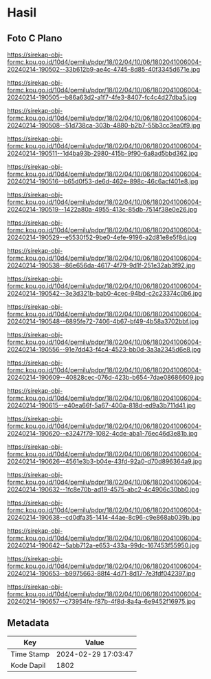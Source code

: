 # Hasil

## Foto C Plano

https://sirekap-obj-formc.kpu.go.id/10d4/pemilu/pdpr/18/02/04/10/06/1802041006004-20240214-190502--33b612b9-ae4c-4745-8d85-40f3345d671e.jpg

https://sirekap-obj-formc.kpu.go.id/10d4/pemilu/pdpr/18/02/04/10/06/1802041006004-20240214-190505--b86a63d2-a1f7-4fe3-8407-fc4c4d27dba5.jpg

https://sirekap-obj-formc.kpu.go.id/10d4/pemilu/pdpr/18/02/04/10/06/1802041006004-20240214-190508--51d738ca-303b-4880-b2b7-55b3cc3ea0f9.jpg

https://sirekap-obj-formc.kpu.go.id/10d4/pemilu/pdpr/18/02/04/10/06/1802041006004-20240214-190511--1d4ba93b-2980-415b-9f90-6a8ad5bbd362.jpg

https://sirekap-obj-formc.kpu.go.id/10d4/pemilu/pdpr/18/02/04/10/06/1802041006004-20240214-190516--b65d0f53-de6d-462e-898c-46c6acf401e8.jpg

https://sirekap-obj-formc.kpu.go.id/10d4/pemilu/pdpr/18/02/04/10/06/1802041006004-20240214-190519--1422a80a-4955-413c-85db-7514f38e0e26.jpg

https://sirekap-obj-formc.kpu.go.id/10d4/pemilu/pdpr/18/02/04/10/06/1802041006004-20240214-190529--e5530f52-9be0-4efe-9196-a2d81e8e5f8d.jpg

https://sirekap-obj-formc.kpu.go.id/10d4/pemilu/pdpr/18/02/04/10/06/1802041006004-20240214-190538--86e656da-4617-4f79-9d1f-251e32ab3f92.jpg

https://sirekap-obj-formc.kpu.go.id/10d4/pemilu/pdpr/18/02/04/10/06/1802041006004-20240214-190542--3e3d321b-bab0-4cec-94bd-c2c23374c0b6.jpg

https://sirekap-obj-formc.kpu.go.id/10d4/pemilu/pdpr/18/02/04/10/06/1802041006004-20240214-190548--6895fe72-7406-4b67-bf49-4b58a3702bbf.jpg

https://sirekap-obj-formc.kpu.go.id/10d4/pemilu/pdpr/18/02/04/10/06/1802041006004-20240214-190556--91e7dd43-f4c4-4523-bb0d-3a3a2345d6e8.jpg

https://sirekap-obj-formc.kpu.go.id/10d4/pemilu/pdpr/18/02/04/10/06/1802041006004-20240214-190609--40828cec-076d-423b-b654-7dae08686609.jpg

https://sirekap-obj-formc.kpu.go.id/10d4/pemilu/pdpr/18/02/04/10/06/1802041006004-20240214-190615--e40ea66f-5a67-400a-818d-ed9a3b711d41.jpg

https://sirekap-obj-formc.kpu.go.id/10d4/pemilu/pdpr/18/02/04/10/06/1802041006004-20240214-190620--e3247f79-1082-4cde-aba1-76ec46d3e81b.jpg

https://sirekap-obj-formc.kpu.go.id/10d4/pemilu/pdpr/18/02/04/10/06/1802041006004-20240214-190626--4561e3b3-b04e-43fd-92a0-d70d896364a9.jpg

https://sirekap-obj-formc.kpu.go.id/10d4/pemilu/pdpr/18/02/04/10/06/1802041006004-20240214-190632--1fc8e70b-ad19-4575-abc2-4c4906c30bb0.jpg

https://sirekap-obj-formc.kpu.go.id/10d4/pemilu/pdpr/18/02/04/10/06/1802041006004-20240214-190638--cd0dfa35-1414-44ae-8c96-c9e868ab039b.jpg

https://sirekap-obj-formc.kpu.go.id/10d4/pemilu/pdpr/18/02/04/10/06/1802041006004-20240214-190642--5abb712a-e653-433a-99dc-167453f55950.jpg

https://sirekap-obj-formc.kpu.go.id/10d4/pemilu/pdpr/18/02/04/10/06/1802041006004-20240214-190653--b9975663-88f4-4d71-8d17-7e3fdf042397.jpg

https://sirekap-obj-formc.kpu.go.id/10d4/pemilu/pdpr/18/02/04/10/06/1802041006004-20240214-190657--c73954fe-f87b-4f8d-8a4a-6e9452f16975.jpg


## Metadata

| Key        | Value               |
| ---------- | ------------------- |
| Time Stamp | 2024-02-29 17:03:47 |
| Kode Dapil | 1802                |



